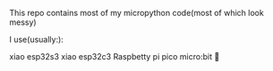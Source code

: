This repo contains most of my micropython code(most of which look messy)

I use(usually:):

xiao esp32s3
xiao esp32c3
Raspbetty pi pico
micro:bit
💠
